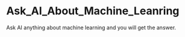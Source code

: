 # Ask_AI_About_Machine_Leanring
Ask AI anything about machine learning and you will get the answer. 
